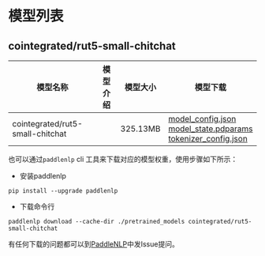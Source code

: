 #  模型列表

## cointegrated/rut5-small-chitchat

| 模型名称 | 模型介绍 | 模型大小  | 模型下载 |
| --- | --- | --- | --- |
|cointegrated/rut5-small-chitchat|  | 325.13MB | [model_config.json](https://bj.bcebos.com/paddlenlp/models/community/cointegrated/rut5-small-chitchat/model_config.json)<br>[model_state.pdparams](https://bj.bcebos.com/paddlenlp/models/community/cointegrated/rut5-small-chitchat/model_state.pdparams)<br>[tokenizer_config.json](https://bj.bcebos.com/paddlenlp/models/community/cointegrated/rut5-small-chitchat/tokenizer_config.json) |

也可以通过`paddlenlp` cli 工具来下载对应的模型权重，使用步骤如下所示：

* 安装paddlenlp

```shell
pip install --upgrade paddlenlp
```

* 下载命令行

```shell
paddlenlp download --cache-dir ./pretrained_models cointegrated/rut5-small-chitchat
```

有任何下载的问题都可以到[PaddleNLP](https://github.com/PaddlePaddle/PaddleNLP)中发Issue提问。